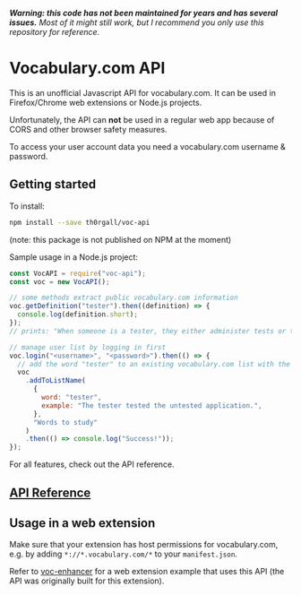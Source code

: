 _**Warning: this code has not been maintained for years and has several issues.** Most of it might still work, but I recommend you only use this repository for reference._

# Vocabulary.com API

This is an unofficial Javascript API for vocabulary.com. It can be used in Firefox/Chrome web extensions or Node.js projects.

Unfortunately, the API can **not** be used in a regular web app because of CORS and other browser safety measures.

To access your user account data you need a vocabulary.com username & password.

## Getting started

To install:

```bash
npm install --save th0rgall/voc-api
```

(note: this package is not published on NPM at the moment)

Sample usage in a Node.js project:

```js
const VocAPI = require("voc-api");
const voc = new VocAPI();

// some methods extract public vocabulary.com information
voc.getDefinition("tester").then((definition) => {
  console.log(definition.short);
});
// prints: "When someone is a tester, they either administer tests or they assess the safety or function of a product. You might hope for an eventual career as a bubblegum tester."

// manage user list by logging in first
voc.login("<username>", "<password>").then(() => {
  // add the word "tester" to an existing vocabulary.com list with the name "Words to study". Include an example sentence.
  voc
    .addToListName(
      {
        word: "tester",
        example: "The tester tested the untested application.",
      },
      "Words to study"
    )
    .then(() => console.log("Success!"));
});
```

For all features, check out the API reference.

## [API Reference](https://th0rgall.github.io/voc-api/VocAPI.html)

## Usage in a web extension

Make sure that your extension has host permissions for vocabulary.com, e.g. by adding `*://*.vocabulary.com/*` to your `manifest.json`.

Refer to [voc-enhancer](https://github.com/th0rgall/voc-enhancer) for a web extension example that uses this API (the API was originally built for this extension). 
